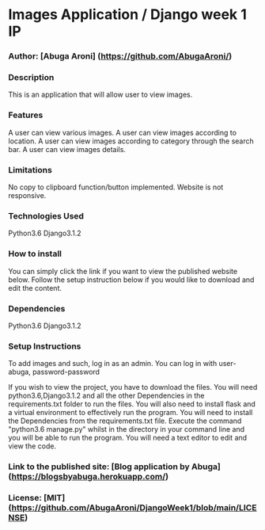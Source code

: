 # Images Application / Django week 1 IP

### Author: [Abuga Aroni] (https://github.com/AbugaAroni/)

### Description
This is an application that will allow user to view images.
### Features
A user can view various images.
A user can view images according to location.
A user can view images according to category through the search bar.
A user can view images details.

### Limitations
No copy to clipboard function/button implemented.
Website is not responsive.

### Technologies Used
Python3.6
Django3.1.2

### How to install
You can simply click the link if you want to view the published website below.
Follow the setup instruction below if you would like to download and edit the content.

### Dependencies
Python3.6
Django3.1.2

### Setup Instructions
To add images and such, log in as an admin.
You can log in with user- abuga, password-password

If you wish to view the project, you have to download the files. You will need python3.6,Django3.1.2 and all the other Dependencies in the requirements.txt folder  to run the files.
You will also need to install flask and a virtual environment to effectively run the program.
You will need to install the Dependencies from the requirements.txt file.
Execute the command "python3.6 manage.py" whilst in the directory in your command line and you will be able to run the program.
You will need a text editor to edit and view the code.

### Link to the published site: [Blog application by Abuga] (https://blogsbyabuga.herokuapp.com/)

### License: [MIT] (https://github.com/AbugaAroni/DjangoWeek1/blob/main/LICENSE)
